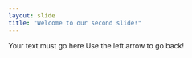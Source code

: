```yaml
---
layout: slide
title: "Welcome to our second slide!"
---
```

Your text must go here
Use the left arrow to go back!
